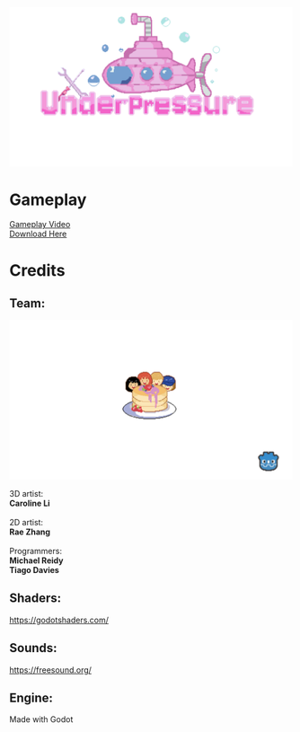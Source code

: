 ![Logo](sprites/menu_logo.png)

# Gameplay

[Gameplay Video](https://youtu.be/fzqlHD6k39g) </br>
[Download Here](https://tdavies.itch.io/under-pressure)
 
# Credits
## Team:

![Team](sprites/splash.png)

3D artist: </br>**Caroline Li** </br></br>
2D artist: </br>**Rae Zhang** </br></br>
Programmers: </br>
**Michael Reidy** </br>
**Tiago Davies**

## Shaders:
https://godotshaders.com/

## Sounds:
https://freesound.org/

## Engine:
Made with Godot
